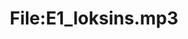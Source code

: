 ---
title: File:E1_loksins.mp3
recording of: loksins
reading speed: slow
speaker: E
license: CC0
---